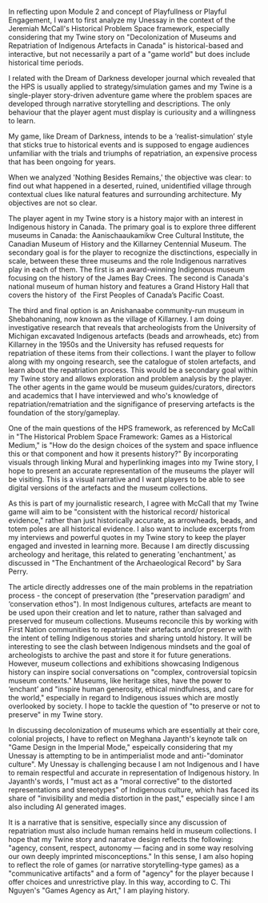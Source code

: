 In reflecting upon Module 2 and concept of Playfullness or Playful Engagement, I want to first analyze my Unessay in the context of the Jeremiah McCall's Historical Problem Space framework, especially considering that my Twine story on "Decolonization of Museums and Repatriation of Indigenous Artefacts in Canada" is historical-based and interactive, but not necessarily a part of a "game world" but does include historical time periods.

I related with the Dream of Darkness developer journal which revealed that the HPS is usually applied to strategy/simulation games and my Twine is a single-player story-driven adventure game where the problem spaces are developed through narrative storytelling and descriptions. The only behaviour that the player agent must display is curiousity and a willingness to learn. 


My game, like Dream of Darkness, intends to be a ‘realist-simulation’ style that sticks true to historical events and is supposed to engage audiences unfamiliar with the trials and triumphs of repatriation, an expensive process that has been ongoing for years.

When we analyzed 'Nothing Besides Remains,' the objective was clear: to find out what happened in a deserted, ruined, unidentified village through contextual clues like natural features and surrounding architecture. My objectives are not so clear. 

The player agent in my Twine story is a history major with an interest in Indigenous history in Canada. The primary goal is to explore three different museums in Canada: the Aanischaaukamikw Cree Cultural Institute, the Canadian Museum of History and the Killarney Centennial Museum. The secondary goal is for the player to recognize the disctinctions, especially in scale, between these three museums and the role Indigenous narratives play in each of them. The first is an award-winning Indigenous museum focusing on the history of the James Bay Crees. The second is Canada's national museum of human history and features a Grand History Hall that covers the history of  the First Peoples of Canada’s Pacific Coast. 


The third and final option is an Anishanaabe community-run museum in Shebahonaning, now known as the village of Killarney. I am doing investigative research that reveals that archeologists from the University of Michigan excavated Indigenous artefacts (beads and arrowheads, etc) from Killarney in the 1950s and the University has refused requests for repatriation of these items from their collections. I want the player to follow along with my ongoing research, see the catalogue of stolen artefacts, and learn about the repatriation process. This would be a secondary goal within my Twine story and allows exploration and problem analysis by the player.  The other agents in the game would be museum guides/curators, directors and academics that I have interviewed and who's knowledge of repatriation/rematriation and the signifigance of preserving artefacts is the foundation of the story/gameplay. 

One of the main questions of the HPS framework, as referenced by McCall in "The Historical Problem Space Framework: Games as a Historical Medium," is "How do the design choices of the system and space influence this or that component and how it presents history?" By incorporating visuals through linking Mural and hyperlinking images into my Twine story, I hope to present an accurate representation of the museums the player will be visiting. This is a visual narrative and I want players to be able to see digital versions of the artefacts and the museum collections.


As this is part of my journalistic research, I agree with McCall that  my Twine game will aim to be "consistent with the historical record/ historical evidence," rather than just historically accurate, as arrowheads, beads, and totem poles are all historical evidence. I also want to include excerpts from my interviews and powerful quotes in my Twine story to keep the player engaged and invested in learning more. Because I am directly discussing archeology and heritage, this related to generating 'enchantment,' as discussed in "The Enchantment of the Archaeological Record" by Sara Perry. 

The article directly addresses one of the main problems in the repatriation process - the concept of preservation (the "preservation paradigm’ and ‘conservation ethos"). In most Indigenous cultures, artefacts are meant to be used upon their creation and let to nature, rather than salvaged and preserved for museum collections. Museums reconcile this by working with First Nation communities to repatriate their artefacts and/or preserve with the intent of telling Indigenous stories and sharing untold history. It will be interesting to see the clash between Indigenous mindsets and the goal of archeologists to archive the past and store it for future generations. However, museum collections and exhibitions showcasing Indigenous history can inspire social conversations on "complex, controversial topicsin museum contexts." Museums, like heritage sites, have the power to ‘enchant’ and "inspire human generosity, ethical mindfulness, and care for the world," especially in regard to Indigenous issues which are mostly overlooked by society. I hope to tackle the question of "to preserve or not to preserve" in my Twine story. 


In discussing decolonization of museums which are essentially at their core, colonial projects, I have to reflect on Meghana Jayanth's keynote talk on "Game Design in the Imperial Mode," espeically considering that my Unessay is attempting to be in antimperialist mode and anti-"dominator culture". My Unessay is challenging because I am not Indigenous and I have to remain respectful and accurate in representation of Indigenous history. In Jayanth's words, I "must act as a “moral corrective” to the distorted representations and stereotypes" of Indigenous culture, which has faced its share of "invisibility and media distortion in the past," especially since I am also including AI generated images. 


It is a narrative that is sensitive, especially since any discussion of repatriation must also include human remains held in museum collections. I hope that my Twine story and narratve design reflects the following: "agency, consent, respect, autonomy — facing and in some way resolving our own deeply imprinted misconceptions." In this sense, I am also hoping to reflect the role of games (or narrative storytelling-type games) as a "communicative artifacts" and a form of "agency" for the player because I offer choices  and unrestrictive play. In this way, according to C. Thi Nguyen's "Games Agency as Art," I am playing history.
